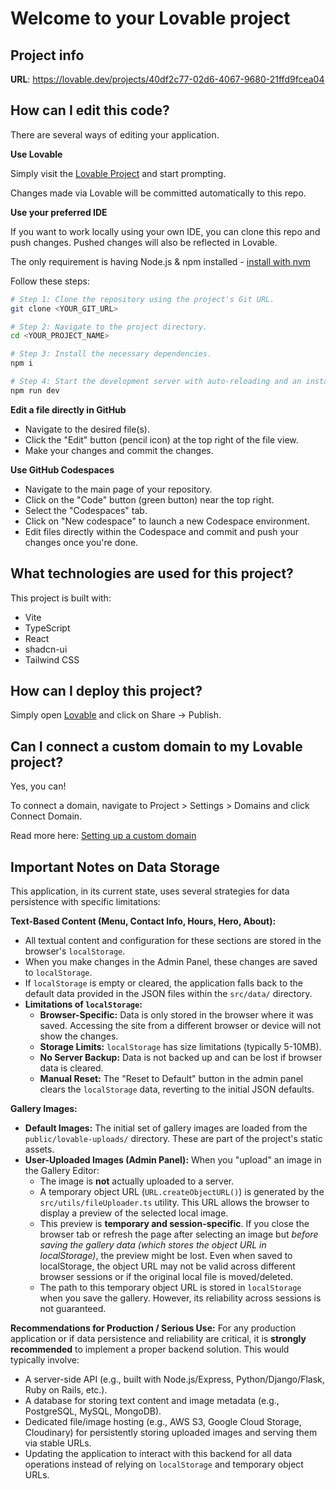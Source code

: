 # Welcome to your Lovable project

## Project info

**URL**: https://lovable.dev/projects/40df2c77-02d6-4067-9680-21ffd9fcea04

## How can I edit this code?

There are several ways of editing your application.

**Use Lovable**

Simply visit the [Lovable Project](https://lovable.dev/projects/40df2c77-02d6-4067-9680-21ffd9fcea04) and start prompting.

Changes made via Lovable will be committed automatically to this repo.

**Use your preferred IDE**

If you want to work locally using your own IDE, you can clone this repo and push changes. Pushed changes will also be reflected in Lovable.

The only requirement is having Node.js & npm installed - [install with nvm](https://github.com/nvm-sh/nvm#installing-and-updating)

Follow these steps:

```sh
# Step 1: Clone the repository using the project's Git URL.
git clone <YOUR_GIT_URL>

# Step 2: Navigate to the project directory.
cd <YOUR_PROJECT_NAME>

# Step 3: Install the necessary dependencies.
npm i

# Step 4: Start the development server with auto-reloading and an instant preview.
npm run dev
```

**Edit a file directly in GitHub**

- Navigate to the desired file(s).
- Click the "Edit" button (pencil icon) at the top right of the file view.
- Make your changes and commit the changes.

**Use GitHub Codespaces**

- Navigate to the main page of your repository.
- Click on the "Code" button (green button) near the top right.
- Select the "Codespaces" tab.
- Click on "New codespace" to launch a new Codespace environment.
- Edit files directly within the Codespace and commit and push your changes once you're done.

## What technologies are used for this project?

This project is built with:

- Vite
- TypeScript
- React
- shadcn-ui
- Tailwind CSS

## How can I deploy this project?

Simply open [Lovable](https://lovable.dev/projects/40df2c77-02d6-4067-9680-21ffd9fcea04) and click on Share -> Publish.

## Can I connect a custom domain to my Lovable project?

Yes, you can!

To connect a domain, navigate to Project > Settings > Domains and click Connect Domain.

Read more here: [Setting up a custom domain](https://docs.lovable.dev/tips-tricks/custom-domain#step-by-step-guide)

## Important Notes on Data Storage

This application, in its current state, uses several strategies for data persistence with specific limitations:

**Text-Based Content (Menu, Contact Info, Hours, Hero, About):**
*   All textual content and configuration for these sections are stored in the browser's `localStorage`.
*   When you make changes in the Admin Panel, these changes are saved to `localStorage`.
*   If `localStorage` is empty or cleared, the application falls back to the default data provided in the JSON files within the `src/data/` directory.
*   **Limitations of `localStorage`:**
    *   **Browser-Specific:** Data is only stored in the browser where it was saved. Accessing the site from a different browser or device will not show the changes.
    *   **Storage Limits:** `localStorage` has size limitations (typically 5-10MB).
    *   **No Server Backup:** Data is not backed up and can be lost if browser data is cleared.
    *   **Manual Reset:** The "Reset to Default" button in the admin panel clears the `localStorage` data, reverting to the initial JSON defaults.

**Gallery Images:**
*   **Default Images:** The initial set of gallery images are loaded from the `public/lovable-uploads/` directory. These are part of the project's static assets.
*   **User-Uploaded Images (Admin Panel):** When you "upload" an image in the Gallery Editor:
    *   The image is **not** actually uploaded to a server.
    *   A temporary object URL (`URL.createObjectURL()`) is generated by the `src/utils/fileUploader.ts` utility. This URL allows the browser to display a preview of the selected local image.
    *   This preview is **temporary and session-specific**. If you close the browser tab or refresh the page after selecting an image but *before saving the gallery data (which stores the object URL in localStorage)*, the preview might be lost. Even when saved to localStorage, the object URL may not be valid across different browser sessions or if the original local file is moved/deleted.
    *   The path to this temporary object URL is stored in `localStorage` when you save the gallery. However, its reliability across sessions is not guaranteed.

**Recommendations for Production / Serious Use:**
For any production application or if data persistence and reliability are critical, it is **strongly recommended** to implement a proper backend solution. This would typically involve:
*   A server-side API (e.g., built with Node.js/Express, Python/Django/Flask, Ruby on Rails, etc.).
*   A database for storing text content and image metadata (e.g., PostgreSQL, MySQL, MongoDB).
*   Dedicated file/image hosting (e.g., AWS S3, Google Cloud Storage, Cloudinary) for persistently storing uploaded images and serving them via stable URLs.
*   Updating the application to interact with this backend for all data operations instead of relying on `localStorage` and temporary object URLs.

